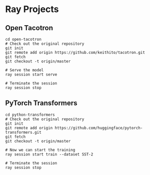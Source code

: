 Ray Projects
============

Open Tacotron
-------------

```shell
cd open-tacotron
# Check out the original repository
git init
git remote add origin https://github.com/keithito/tacotron.git
git fetch
git checkout -t origin/master

# Serve the model
ray session start serve

# Terminate the session
ray session stop
```

PyTorch Transformers
--------------------

```shell
cd python-transformers
# Check out the original repository
git init
git remote add origin https://github.com/huggingface/pytorch-transformers.git
git fetch
git checkout -t origin/master

# Now we can start the training
ray session start train --dataset SST-2

# Terminate the session
ray session stop
```
